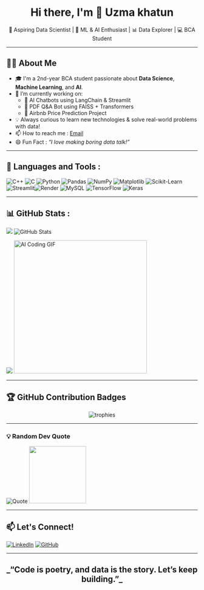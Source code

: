 <h1 align="center">Hi there, I'm 👋 Uzma khatun</h1>

<p align="center">
🚀 Aspiring Data Scientist | 🤖 ML & AI Enthusiast | 📊 Data Explorer | 💻 BCA Student  
</p>

---

## 🧑‍💻 About Me

- 🎓 I'm a 2nd-year BCA student passionate about **Data Science**, **Machine Learning**, and **AI**.
- 🌱 I’m currently working on:
  - 🤖 AI Chatbots using LangChain & Streamlit  
  - 📄 PDF Q&A Bot using FAISS + Transformers  
  - 🏡 Airbnb Price Prediction Project  
- 💡 Always curious to learn new technologies & solve real-world problems with data!
- 📫 How to reach me : [Email](uzmakhatun0205@gmail.com)
- 😄 Fun Fact : *“I love making boring data talk!”*

---

## 🧰 Languages and Tools : 

![C++](https://img.shields.io/badge/c++-%2300599C.svg?style=for-the-badge&logo=c%2B%2B&logoColor=white) ![C](https://img.shields.io/badge/c-%2300599C.svg?style=for-the-badge&logo=c&logoColor=white) ![Python](https://img.shields.io/badge/Python-3670A0?style=for-the-badge&logo=python&logoColor=ffdd54)
![Pandas](https://img.shields.io/badge/Pandas-150458?style=for-the-badge&logo=pandas)
![NumPy](https://img.shields.io/badge/Numpy-013243?style=for-the-badge&logo=numpy) ![Matplotlib](https://img.shields.io/badge/Matplotlib-%23ffffff.svg?style=for-the-badge&logo=Matplotlib&logoColor=black) 
![Scikit-Learn](https://img.shields.io/badge/Scikit--Learn-F7931E?style=for-the-badge&logo=scikit-learn)
![Streamlit](https://img.shields.io/badge/Streamlit-FF4B4B?style=for-the-badge&logo=streamlit&logoColor=white)![Render](https://img.shields.io/badge/Render-%46E3B7.svg?style=for-the-badge&logo=render&logoColor=white) ![MySQL](https://img.shields.io/badge/mysql-4479A1.svg?style=for-the-badge&logo=mysql&logoColor=white) ![TensorFlow](https://img.shields.io/badge/TensorFlow-%23FF6F00.svg?style=for-the-badge&logo=TensorFlow&logoColor=white)
![Keras](https://img.shields.io/badge/Keras-%23D00000.svg?style=for-the-badge&logo=Keras&logoColor=white) 

---

## 📊 GitHub Stats :

![](https://github-readme-stats.vercel.app/api/top-langs/?username=UzmaKhatun&theme=dark&hide_border=false&include_all_commits=true&count_private=true&layout=compact)
<img src="https://github-readme-stats.vercel.app/api?username=UzmaKhatun&show_icons=true&theme=github_dark" alt="GitHub Stats" /> <br>

![](https://nirzak-streak-stats.vercel.app/?user=UzmaKhatun&theme=dark&hide_border=false)
<img src="https://media3.giphy.com/media/v1.Y2lkPTc5MGI3NjExYzlpOXhxc2w2a3JwOWx1cHhycmFsYnBsdzNpYWVya2NzdnRzczZlMSZlcD12MV9pbnRlcm5hbF9naWZfYnlfaWQmY3Q9Zw/L1R1tvI9svkIWwpVYr/giphy.gif" width="350" alt="AI Coding GIF"/>

---

## 🏆 GitHub Contribution Badges

<p align="center">
  <img src="https://github-profile-trophy.vercel.app/?username=UzmaKhatun&theme=darkhub&no-frame=true&no-bg=true&margin-w=4" alt="trophies"/>
</p>

---

### 💡 Random Dev Quote

![Quote](https://quotes-github-readme.vercel.app/api?type=horizontal&theme=tokyonight)
<img src="https://media.giphy.com/media/xUA7aZeLE2e0P7Znz2/giphy.gif" width="150"/> <br>

---

## 📫 Let's Connect!

[![LinkedIn](https://img.shields.io/badge/LinkedIn-blue?style=for-the-badge&logo=linkedin&logoColor=white)](https://www.linkedin.com/in/uzma-khatun-88b990334/)
[![GitHub](https://img.shields.io/badge/GitHub-black?style=for-the-badge&logo=github)](https://github.com/UzmaKhatun)

---

<h2 align="center">_“Code is poetry, and data is the story. Let’s keep building.”_<h2/>
